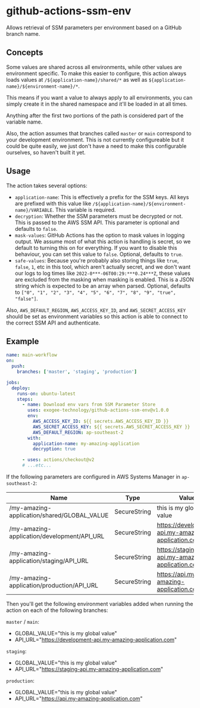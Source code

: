 # github-actions-ssm-env

Allows retrieval of SSM parameters per environment based on a GitHub branch name.

## Concepts

Some values are shared across all environments, while other values are environment specific. To make this easier to configure, this action always loads values at `/${application-name}/shared/*` as well as `${application-name}/${environment-name}/*`.

This means if you want a value to always apply to all environments, you can simply create it in the shared namespace and it'll be loaded in at all times.

Anything after the first two portions of the path is considered part of the variable name.

Also, the action assumes that branches called `master` or `main` correspond to your development environment. This is not currently configureable but it could be quite easily, we just don't have a need to make this configurable ourselves, so haven't built it yet.

## Usage

The action takes several options:

- `application-name`: This is effectively a prefix for the SSM keys. All keys are prefixed with this value like `/${application-name}/${environment-name}/VARIABLE`. This variable is required.
- `decryption`: Whether the SSM parameters must be decrypted or not. This is passed to the AWS SSM API. This parameter is optional and defaults to `false`.
- `mask-values`: GitHub Actions has the option to mask values in logging output. We assume most of what this action is handling is secret, so we default to turning this on for everything. If you want to disable this behaviour, you can set this value to `false`. Optional, defaults to `true`.
- `safe-values`: Because you're probably also storing things like `true`, `false`, `1`, etc in this tool, which aren't actually secret, and we don't want our logs to log times like `2022-0***-06T00:29:***0.24***Z`, these values are excluded from the masking when masking is enabled. This is a JSON string which is expected to be an array when parsed. Optional, defaults to `["0", "1", "2", "3", "4", "5", "6", "7", "8", "9", "true", "false"]`.

Also, `AWS_DEFAULT_REGION`, `AWS_ACCESS_KEY_ID`, and `AWS_SECRET_ACCESS_KEY` should be set as environment variables so this action is able to connect to the correct SSM API and authenticate.

## Example

```yaml
name: main-workflow
on:
  push:
    branches: ['master', 'staging', 'production']

jobs:
  deploy:
    runs-on: ubuntu-latest
    steps:
      - name: Download env vars from SSM Parameter Store
        uses: exogee-technology/github-actions-ssm-env@v1.0.0
        env:
          AWS_ACCESS_KEY_ID: ${{ secrets.AWS_ACCESS_KEY_ID }}
          AWS_SECRET_ACCESS_KEY: ${{ secrets.AWS_SECRET_ACCESS_KEY }}
          AWS_DEFAULT_REGION: ap-southeast-2
        with:
          application-name: my-amazing-application
          decryption: true

      - uses: actions/checkout@v2
      # ...etc...
```

If the following parameters are configured in AWS Systems Manager in `ap-southeast-2`:

| Name                                        | Type         | Value                                              |
| ------------------------------------------- | ------------ | -------------------------------------------------- |
| /my-amazing-application/shared/GLOBAL_VALUE | SecureString | this is my global value                            |
| /my-amazing-application/development/API_URL | SecureString | https://development-api.my-amazing-application.com |
| /my-amazing-application/staging/API_URL     | SecureString | https://staging-api.my-amazing-application.com     |
| /my-amazing-application/production/API_URL  | SecureString | https://api.my-amazing-application.com             |

Then you'll get the following environment variables added when running the action on each of the following branches:

`master` / `main`:

- GLOBAL_VALUE="this is my global value"
- API_URL="https://development-api.my-amazing-application.com"

`staging`:

- GLOBAL_VALUE="this is my global value"
- API_URL="https://staging-api.my-amazing-application.com"

`production`:

- GLOBAL_VALUE="this is my global value"
- API_URL="https://api.my-amazing-application.com"
